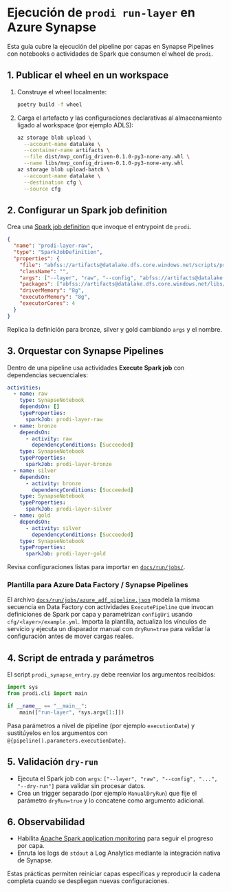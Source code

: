 # Ejecución de `prodi run-layer` en Azure Synapse

Esta guía cubre la ejecución del pipeline por capas en Synapse Pipelines con
notebooks o actividades de Spark que consumen el wheel de `prodi`.

## 1. Publicar el wheel en un workspace

1. Construye el wheel localmente:
   ```bash
   poetry build -f wheel
   ```
2. Carga el artefacto y las configuraciones declarativas al almacenamiento
   ligado al workspace (por ejemplo ADLS):
   ```bash
   az storage blob upload \
     --account-name datalake \
     --container-name artifacts \
     --file dist/mvp_config_driven-0.1.0-py3-none-any.whl \
     --name libs/mvp_config_driven-0.1.0-py3-none-any.whl
   az storage blob upload-batch \
     --account-name datalake \
     --destination cfg \
     --source cfg
   ```

## 2. Configurar un Spark job definition

Crea una [Spark job definition](https://learn.microsoft.com/azure/synapse-analytics/spark/spark-job-definitions)
que invoque el entrypoint de `prodi`.

```json
{
  "name": "prodi-layer-raw",
  "type": "SparkJobDefinition",
  "properties": {
    "file": "abfss://artifacts@datalake.dfs.core.windows.net/scripts/prodi_synapse_entry.py",
    "className": "",
    "args": ["--layer", "raw", "--config", "abfss://artifacts@datalake.dfs.core.windows.net/cfg/raw/example.yml"],
    "packages": ["abfss://artifacts@datalake.dfs.core.windows.net/libs/mvp_config_driven-0.1.0-py3-none-any.whl"],
    "driverMemory": "8g",
    "executorMemory": "8g",
    "executorCores": 4
  }
}
```

Replica la definición para bronze, silver y gold cambiando `args` y el nombre.

## 3. Orquestar con Synapse Pipelines

Dentro de una pipeline usa actividades **Execute Spark job** con dependencias
secuenciales:

```yaml
activities:
  - name: raw
    type: SynapseNotebook
    dependsOn: []
    typeProperties:
      sparkJob: prodi-layer-raw
  - name: bronze
    dependsOn:
      - activity: raw
        dependencyConditions: [Succeeded]
    type: SynapseNotebook
    typeProperties:
      sparkJob: prodi-layer-bronze
  - name: silver
    dependsOn:
      - activity: bronze
        dependencyConditions: [Succeeded]
    type: SynapseNotebook
    typeProperties:
      sparkJob: prodi-layer-silver
  - name: gold
    dependsOn:
      - activity: silver
        dependencyConditions: [Succeeded]
    type: SynapseNotebook
    typeProperties:
      sparkJob: prodi-layer-gold
```

Revisa configuraciones listas para importar en [`docs/run/jobs/`](jobs/).

### Plantilla para Azure Data Factory / Synapse Pipelines

El archivo [`docs/run/jobs/azure_adf_pipeline.json`](jobs/azure_adf_pipeline.json)
modela la misma secuencia en Data Factory con actividades `ExecutePipeline` que
invocan definiciones de Spark por capa y parametrizan `configUri` usando
`cfg/<layer>/example.yml`. Importa la plantilla, actualiza los vínculos de
servicio y ejecuta un disparador manual con `dryRun=true` para validar la
configuración antes de mover cargas reales.

## 4. Script de entrada y parámetros

El script `prodi_synapse_entry.py` debe reenviar los argumentos recibidos:

```python
import sys
from prodi.cli import main

if __name__ == "__main__":
    main(["run-layer", *sys.argv[1:]])
```

Pasa parámetros a nivel de pipeline (por ejemplo `executionDate`) y sustitúyelos
en los argumentos con `@{pipeline().parameters.executionDate}`.

## 5. Validación `dry-run`

* Ejecuta el Spark job con `args`: `["--layer", "raw", "--config", "...", "--dry-run"]`
  para validar sin procesar datos.
* Crea un trigger separado (por ejemplo `ManualDryRun`) que fije el parámetro
  `dryRun=true` y lo concatene como argumento adicional.

## 6. Observabilidad

* Habilita [Apache Spark application monitoring](https://learn.microsoft.com/azure/synapse-analytics/spark/apache-spark-monitor-application)
  para seguir el progreso por capa.
* Enruta los logs de `stdout` a Log Analytics mediante la integración nativa de
  Synapse.

Estas prácticas permiten reiniciar capas específicas y reproducir la cadena
completa cuando se despliegan nuevas configuraciones.
